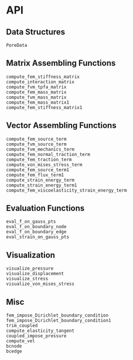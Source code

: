# API

## Data Structures
```@docs
PoreData
```

## Matrix Assembling Functions
```@docs
compute_fem_stiffness_matrix
compute_interaction_matrix
compute_fvm_tpfa_matrix
compute_fem_mass_matrix
compute_fvm_mass_matrix
compute_fem_mass_matrix1
compute_fem_stiffness_matrix1
```

## Vector Assembling Functions
```@docs
compute_fem_source_term
compute_fvm_source_term
compute_fvm_mechanics_term
compute_fem_normal_traction_term
compute_fem_traction_term
compute_von_mises_stress_term
compute_fem_source_term1
compute_fem_flux_term1
compute_strain_energy_term
compute_strain_energy_term1
compute_fem_viscoelasticity_strain_energy_term
```

## Evaluation Functions
```@docs
eval_f_on_gauss_pts
eval_f_on_boundary_node
eval_f_on_boundary_edge
eval_strain_on_gauss_pts
```

## Visualization 
```@docs
visualize_pressure
visualize_displacement
visualize_stress
visualize_von_mises_stress
```

## Misc

```@docs
fem_impose_Dirichlet_boundary_condition
fem_impose_Dirichlet_boundary_condition1
trim_coupled
compute_elasticity_tangent
coupled_impose_pressure
compute_vel
bcnode
bcedge
```
